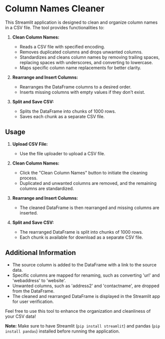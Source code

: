 # Column Names Cleaner

This Streamlit application is designed to clean and organize column names in a CSV file. The tool provides functionalities to:

1. **Clean Column Names:**
   - Reads a CSV file with specified encoding.
   - Removes duplicated columns and drops unwanted columns.
   - Standardizes and cleans column names by removing trailing spaces, replacing spaces with underscores, and converting to lowercase.
   - Maps specific column name replacements for better clarity.

2. **Rearrange and Insert Columns:**
   - Rearranges the DataFrame columns to a desired order.
   - Inserts missing columns with empty values if they don't exist.

3. **Split and Save CSV:**
   - Splits the DataFrame into chunks of 1000 rows.
   - Saves each chunk as a separate CSV file.

## Usage

1. **Upload CSV File:**
   - Use the file uploader to upload a CSV file.

2. **Clean Column Names:**
   - Click the "Clean Column Names" button to initiate the cleaning process.
   - Duplicated and unwanted columns are removed, and the remaining columns are standardized.

3. **Rearrange and Insert Columns:**
   - The cleaned DataFrame is then rearranged and missing columns are inserted.

4. **Split and Save CSV:**
   - The rearranged DataFrame is split into chunks of 1000 rows.
   - Each chunk is available for download as a separate CSV file.

## Additional Information

- The source column is added to the DataFrame with a link to the source data.
- Specific columns are mapped for renaming, such as converting 'url' and 'webaddress' to 'website'.
- Unwanted columns, such as 'address2' and 'contactname', are dropped from the DataFrame.
- The cleaned and rearranged DataFrame is displayed in the Streamlit app for user verification.

Feel free to use this tool to enhance the organization and cleanliness of your CSV data!

**Note:** Make sure to have Streamlit (`pip install streamlit`) and pandas (`pip install pandas`) installed before running the application.
